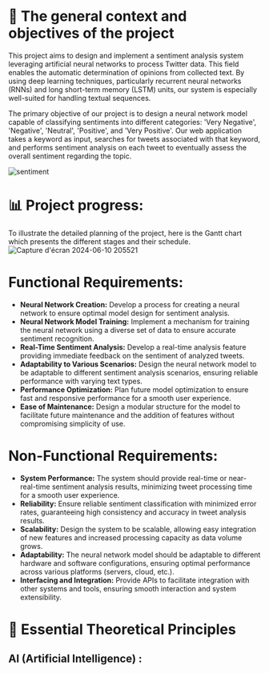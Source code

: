 # 🎯 The general context and objectives of the project
This project aims to design and implement a sentiment analysis system leveraging artificial neural networks to process Twitter data. This field enables the automatic determination of opinions from collected text. By using deep learning techniques, particularly recurrent neural networks (RNNs) and long short-term memory (LSTM) units, our system is especially well-suited for handling textual sequences.

The primary objective of our project is to design a neural network model capable of classifying sentiments into different categories: 'Very Negative', 'Negative', 'Neutral', 'Positive', and 'Very Positive'. Our web application takes a keyword as input, searches for tweets associated with that keyword, and performs sentiment analysis on each tweet to eventually assess the overall sentiment regarding the topic.

![sentiment](https://github.com/HafsaTATA/Sentiment_analysis-App/assets/120058921/60f732b8-3e9e-472b-b8b6-c35d95911687)

#  	📊 Project progress: 
To illustrate the detailed planning of the project, here is the Gantt chart which presents the different stages and their schedule.
![Capture d'écran 2024-06-10 205521](https://github.com/HafsaTATA/Sentiment_analysis-App/assets/120058921/262f6ebf-ede3-449f-bd65-d97933b53a87)

# Functional Requirements:
- **Neural Network Creation:** Develop a process for creating a neural network to ensure optimal model design for sentiment analysis.
- **Neural Network Model Training:** Implement a mechanism for training the neural network using a diverse set of data to ensure accurate sentiment recognition.
- **Real-Time Sentiment Analysis:**  Develop a real-time analysis feature providing immediate feedback on the sentiment of analyzed tweets.
- **Adaptability to Various Scenarios:** Design the neural network model to be adaptable to different sentiment analysis scenarios, ensuring reliable performance with varying text types.
- **Performance Optimization:** Plan future model optimization to ensure fast and responsive performance for a smooth user experience.
- **Ease of Maintenance:**  Design a modular structure for the model to facilitate future maintenance and the addition of features without compromising simplicity of use.
# Non-Functional Requirements:
- **System Performance:** The system should provide real-time or near-real-time sentiment analysis results, minimizing tweet processing time for a smooth user experience.
- **Reliability:** Ensure reliable sentiment classification with minimized error rates, guaranteeing high consistency and accuracy in tweet analysis results.
- **Scalability:** Design the system to be scalable, allowing easy integration of new features and increased processing capacity as data volume grows.
- **Adaptability:** The neural network model should be adaptable to different hardware and software configurations, ensuring optimal performance across various platforms (servers, cloud, etc.).
- **Interfacing and Integration:** Provide APIs to facilitate integration with other systems and tools, ensuring smooth interaction and system extensibility.
# 📒 Essential Theoretical Principles
## AI (Artificial Intelligence) :

